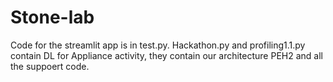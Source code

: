 # Stone-lab

Code for the streamlit app is in test.py. Hackathon.py and profiling1.1.py contain DL for Appliance activity, they contain our architecture PEH2 and all the suppoert code.

